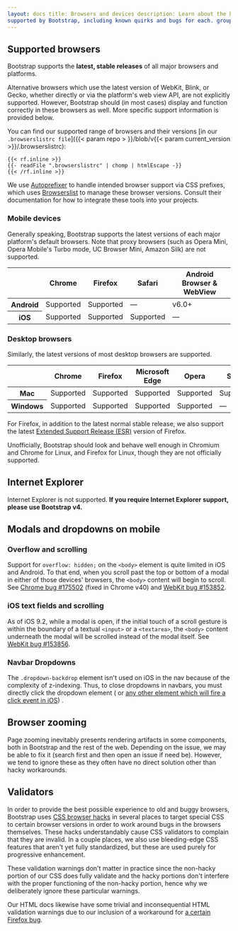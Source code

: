 ```yaml
---
layout: docs title: Browsers and devices description: Learn about the browsers and devices, from modern to old, that are
supported by Bootstrap, including known quirks and bugs for each. group: getting-started toc: true
---
```


## Supported browsers

Bootstrap supports the **latest, stable releases** of all major browsers and platforms.

Alternative browsers which use the latest version of WebKit, Blink, or Gecko, whether directly or via the platform's web
view API, are not explicitly supported. However, Bootstrap should (in most cases) display and function correctly in
these browsers as well. More specific support information is provided below.

You can find our supported range of browsers and their versions [in our `.browserslistrc file`]({{< param repo >
}}/blob/v{{< param current_version >}}/.browserslistrc):

```text
{{< rf.inline >}}
{{- readFile ".browserslistrc" | chomp | htmlEscape -}}
{{< /rf.inline >}}
```

We use [Autoprefixer](https://github.com/postcss/autoprefixer) to handle intended browser support via CSS prefixes,
which uses [Browserslist](https://github.com/browserslist/browserslist) to manage these browser versions. Consult their
documentation for how to integrate these tools into your projects.

### Mobile devices

Generally speaking, Bootstrap supports the latest versions of each major platform's default browsers. Note that proxy
browsers (such as Opera Mini, Opera Mobile's Turbo mode, UC Browser Mini, Amazon Silk) are not supported.

<table class="table">
  <thead>
    <tr>
      <th scope="col"></th>
      <th scope="col">Chrome</th>
      <th scope="col">Firefox</th>
      <th scope="col">Safari</th>
      <th scope="col">Android Browser &amp; WebView</th>
    </tr>
  </thead>
  <tbody>
    <tr>
      <th scope="row">Android</th>
      <td>Supported</td>
      <td>Supported</td>
      <td class="text-muted">&mdash;</td>
      <td>v6.0+</td>
    </tr>
    <tr>
      <th scope="row">iOS</th>
      <td>Supported</td>
      <td>Supported</td>
      <td>Supported</td>
      <td class="text-muted">&mdash;</td>
    </tr>
  </tbody>
</table>

### Desktop browsers

Similarly, the latest versions of most desktop browsers are supported.

<table class="table">
  <thead>
    <tr>
      <th scope="col"></th>
      <th scope="col">Chrome</th>
      <th scope="col">Firefox</th>
      <th scope="col">Microsoft Edge</th>
      <th scope="col">Opera</th>
      <th scope="col">Safari</th>
    </tr>
  </thead>
  <tbody>
    <tr>
      <th scope="row">Mac</th>
      <td>Supported</td>
      <td>Supported</td>
      <td>Supported</td>
      <td>Supported</td>
      <td>Supported</td>
    </tr>
    <tr>
      <th scope="row">Windows</th>
      <td>Supported</td>
      <td>Supported</td>
      <td>Supported</td>
      <td>Supported</td>
      <td class="text-muted">&mdash;</td>
    </tr>
  </tbody>
</table>

For Firefox, in addition to the latest normal stable release, we also support the
latest [Extended Support Release (ESR)](https://www.mozilla.org/en-US/firefox/enterprise/) version of Firefox.

Unofficially, Bootstrap should look and behave well enough in Chromium and Chrome for Linux, and Firefox for Linux,
though they are not officially supported.

## Internet Explorer

Internet Explorer is not supported. **If you require Internet Explorer support, please use Bootstrap v4.**

## Modals and dropdowns on mobile

### Overflow and scrolling

Support for `overflow: hidden;` on the `<body>` element is quite limited in iOS and Android. To that end, when you
scroll past the top or bottom of a modal in either of those devices' browsers, the `<body>` content will begin to
scroll. See [Chrome bug #175502](https://bugs.chromium.org/p/chromium/issues/detail?id=175502) (fixed in Chrome v40)
and [WebKit bug #153852](https://bugs.webkit.org/show_bug.cgi?id=153852).

### iOS text fields and scrolling

As of iOS 9.2, while a modal is open, if the initial touch of a scroll gesture is within the boundary of a
textual `<input>` or a `<textarea>`, the `<body>` content underneath the modal will be scrolled instead of the modal
itself. See [WebKit bug #153856](https://bugs.webkit.org/show_bug.cgi?id=153856).

### Navbar Dropdowns

The `.dropdown-backdrop` element isn't used on iOS in the nav because of the complexity of z-indexing. Thus, to close
dropdowns in navbars, you must directly click the dropdown element (
or [any other element which will fire a click event in iOS](https://developer.mozilla.org/en-US/docs/Web/API/Element/click_event#Safari_Mobile))
.

## Browser zooming

Page zooming inevitably presents rendering artifacts in some components, both in Bootstrap and the rest of the web.
Depending on the issue, we may be able to fix it (search first and then open an issue if need be). However, we tend to
ignore these as they often have no direct solution other than hacky workarounds.

## Validators

In order to provide the best possible experience to old and buggy browsers, Bootstrap
uses [CSS browser hacks](http://browserhacks.com/) in several places to target special CSS to certain browser versions
in order to work around bugs in the browsers themselves. These hacks understandably cause CSS validators to complain
that they are invalid. In a couple places, we also use bleeding-edge CSS features that aren't yet fully standardized,
but these are used purely for progressive enhancement.

These validation warnings don't matter in practice since the non-hacky portion of our CSS does fully validate and the
hacky portions don't interfere with the proper functioning of the non-hacky portion, hence why we deliberately ignore
these particular warnings.

Our HTML docs likewise have some trivial and inconsequential HTML validation warnings due to our inclusion of a
workaround for [a certain Firefox bug](https://bugzilla.mozilla.org/show_bug.cgi?id=654072).
